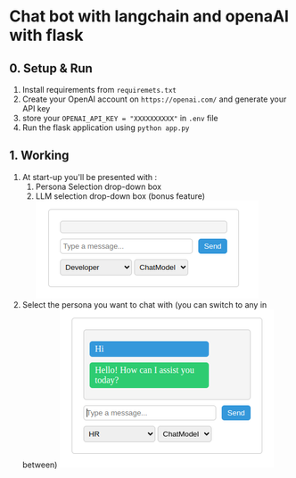 # Chat bot with langchain and openaAI with flask
## 0. Setup & Run
1. Install requirements from `requiremets.txt`
2. Create your OpenAI account on `https://openai.com/` and generate your API key
3. store your `OPENAI_API_KEY = "XXXXXXXXXX"` in `.env` file
4. Run the flask application using `python app.py`

## 1. Working
1. At start-up you'll be presented with :
   1. Persona Selection drop-down box
   2. LLM selection drop-down box (bonus feature)
      ![Home Chat](images/home.png)
2. Select the persona you want to chat with (you can switch to any in between)
  ![Chat](images/chat.png)
